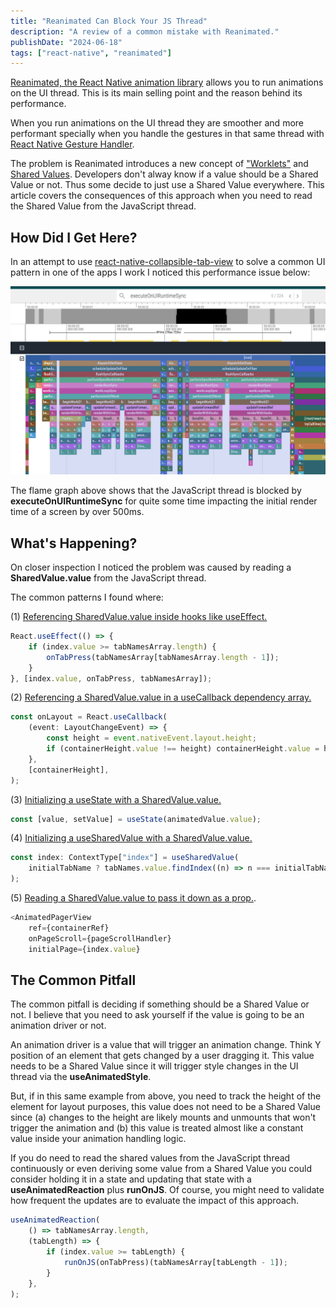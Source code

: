 ```yaml
---
title: "Reanimated Can Block Your JS Thread"
description: "A review of a common mistake with Reanimated."
publishDate: "2024-06-18"
tags: ["react-native", "reanimated"]
---
```


[Reanimated, the React Native animation
library](https://docs.swmansion.com/react-native-reanimated/) allows you to run
animations on the UI thread. This is its main selling point and the reason
behind its performance.

When you run animations on the UI thread they are smoother and more performant
specially when you handle the gestures in that same thread with [React Native Gesture
Handler](https://docs.swmansion.com/react-native-gesture-handler/docs/).

The problem is Reanimated introduces a new concept of ["Worklets"](https://docs.swmansion.com/react-native-reanimated/docs/fundamentals/glossary#worklet) and [Shared
Values](https://docs.swmansion.com/react-native-reanimated/docs/fundamentals/glossary#shared-value). Developers don't alway know if a value should be a Shared Value or not.
Thus some decide to just use a Shared Value everywhere. This article covers the
consequences of this approach when you need to read the Shared Value from the
JavaScript thread.

## How Did I Get Here?

In an attempt to use
[react-native-collapsible-tab-view](https://github.com/PedroBern/react-native-collapsible-tab-view)
to solve a common UI pattern in one of the apps I work I noticed this
performance issue below:

![FlameGraph](./cpu-profile-of-collapsible-tab-view.png)

The flame graph above shows that the JavaScript thread is blocked by **executeOnUIRuntimeSync**
for quite some time impacting the initial render time of a screen by over 500ms.

## What's Happening?

On closer inspection I noticed the problem was caused by reading a
**SharedValue.value** from the JavaScript thread.

The common patterns I found where:

(1) [Referencing SharedValue.value inside hooks like useEffect.](https://github.com/PedroBern/react-native-collapsible-tab-view/blob/80dcd0ce40d8172e92aae30141dac4046f190644/src/Container.tsx#L316-L320)

```typescript
React.useEffect(() => {
	if (index.value >= tabNamesArray.length) {
		onTabPress(tabNamesArray[tabNamesArray.length - 1]);
	}
}, [index.value, onTabPress, tabNamesArray]);
```

(2) [Referencing a SharedValue.value in a useCallback dependency
array.](https://github.com/PedroBern/react-native-collapsible-tab-view/blob/80dcd0ce40d8172e92aae30141dac4046f190644/src/Container.tsx#L288-L294)

```typescript
const onLayout = React.useCallback(
	(event: LayoutChangeEvent) => {
		const height = event.nativeEvent.layout.height;
		if (containerHeight.value !== height) containerHeight.value = height;
	},
	[containerHeight],
);
```

(3) [Initializing a useState with a
SharedValue.value.](https://github.com/PedroBern/react-native-collapsible-tab-view/blob/80dcd0ce40d8172e92aae30141dac4046f190644/src/hooks.tsx#L589)

```typescript
const [value, setValue] = useState(animatedValue.value);
```

(4) [Initializing a useSharedValue with a
SharedValue.value.](https://github.com/PedroBern/react-native-collapsible-tab-view/blob/80dcd0ce40d8172e92aae30141dac4046f190644/src/Container.tsx#L134-L137)

```typescript
const index: ContextType["index"] = useSharedValue(
	initialTabName ? tabNames.value.findIndex((n) => n === initialTabName) : 0,
);
```

(5) [Reading a SharedValue.value to pass it down as a prop.](https://github.com/PedroBern/react-native-collapsible-tab-view/blob/80dcd0ce40d8172e92aae30141dac4046f190644/src/Container.tsx#L433).

```typescript
<AnimatedPagerView
    ref={containerRef}
    onPageScroll={pageScrollHandler}
    initialPage={index.value}

```

## The Common Pitfall

The common pitfall is deciding if something should be a Shared Value or not. I
believe that you need to ask yourself if the value is going to be an animation driver
or not.

An animation driver is a value that will trigger an animation change. Think Y
position of an element that gets changed by a user dragging it. This value needs
to be a Shared Value since it will trigger style changes in the UI thread via
the **useAnimatedStyle**.

But, if in this same example from above, you need to track the height of the
element for layout purposes, this value does not need to be a Shared Value since
(a) changes to the height are likely mounts and unmounts that won't trigger the
animation and (b) this value is treated almost like a constant value inside your
animation handling logic.

If you do need to read the shared values from the JavaScript thread continuously
or even deriving some value from a Shared Value you could consider holding it in
a state and updating that state with a **useAnimatedReaction** plus **runOnJS**.
Of course, you might need to validate how frequent the updates are to evaluate
the impact of this approach.

```typescript
useAnimatedReaction(
	() => tabNamesArray.length,
	(tabLength) => {
		if (index.value >= tabLength) {
			runOnJS(onTabPress)(tabNamesArray[tabLength - 1]);
		}
	},
);
```
